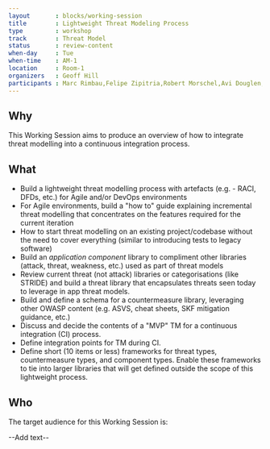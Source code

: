 ```yaml
---
layout       : blocks/working-session
title        : Lightweight Threat Modeling Process
type         : workshop
track        : Threat Model
status       : review-content
when-day     : Tue
when-time    : AM-1
location     : Room-1
organizers   : Geoff Hill
participants : Marc Rimbau,Felipe Zipitria,Robert Morschel,Avi Douglen,Stephen de Vries,Irene Michlin
---
```


## Why

This Working Session aims to produce an overview of how to integrate threat modelling into a continuous integration process.


## What 

- Build a lightweight threat modelling process with artefacts (e.g. - RACI, DFDs, etc.) for Agile and/or DevOps environments
- For Agile environments, build a "how to" guide explaining incremental threat modelling that concentrates on the features required for the current iteration
- How to start threat modelling on an existing project/codebase without the need to cover everything (similar to introducing tests to legacy software)
- Build an *application component* library to compliment other libraries (attack, threat, weakness, etc.) used as part of threat models
- Review current threat (not attack) libraries or categorisations (like STRIDE) and build a threat library that encapsulates threats seen today to leverage in app threat models.
- Build and define a schema for a countermeasure library, leveraging other OWASP content (e.g. ASVS, cheat sheets, SKF mitigation guidance, etc.)
- Discuss and decide the contents of a "MVP" TM for a continuous integration (CI) process.
- Define integration points for TM during CI.
- Define short (10 items or less) frameworks for threat types, countermeasure types, and component types. Enable these frameworks to tie into larger libraries that will get defined outside the scope of this lightweight process.

## Who

The target audience for this Working Session is:

--Add text--
